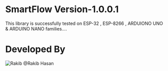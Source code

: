 # SmartFlow Version-1.0.0.1
This library is successfully tested on  ESP-32 , ESP-8266 , ARDUIONO UNO & ARDUINO NANO  families....

# Developed By
![Rakib](https://scontent.fdac110-1.fna.fbcdn.net/v/t39.30808-1/307356143_812804999858214_8654818140019559456_n.jpg?stp=c154.34.652.652a_cp0_dst-jpg_s40x40&_nc_cat=111&ccb=1-7&_nc_sid=f67be1&_nc_eui2=AeEUy3aPvVtKvBijfzCr4oHJRysXB9tGHl1HKxcH20YeXfgShDPyK6lIQIk2LOQbYuTeWmnF6lMfXDPckOqKuyBa&_nc_ohc=OQMj39snxwYAX9VMxtS&_nc_ht=scontent.fdac110-1.fna&oh=00_AfCqiyjWA0Tror_HjvXcG56LwBqoukXLVbpWDNPdyLWbuw&oe=64C8BA71)
@Rakib Hasan
